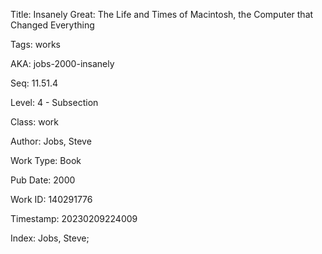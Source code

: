 Title:  Insanely Great: The Life and Times of Macintosh, the Computer that Changed Everything

Tags:   works

AKA:    jobs-2000-insanely

Seq:    11.51.4

Level:  4 - Subsection

Class:  work

Author: Jobs, Steve

Work Type: Book

Pub Date: 2000

Work ID: 140291776

Timestamp: 20230209224009

Index:  Jobs, Steve; 
